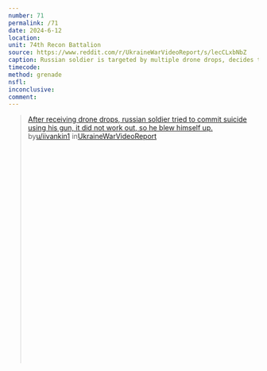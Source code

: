 ```yaml
---
number: 71
permalink: /71
date: 2024-6-12
location: 
unit: 74th Recon Battalion
source: https://www.reddit.com/r/UkraineWarVideoReport/s/lecCLxbNbZ
caption: Russian soldier is targeted by multiple drone drops, decides to shoot himself but rifle fails, then uses grenade
timecode: 
method: grenade
nsfl: 
inconclusive: 
comment: 
---
```

<blockquote class="reddit-embed-bq" style="height:500px" data-embed-height="566"><a href="https://www.reddit.com/r/UkraineWarVideoReport/comments/1de22mv/after_receiving_drone_drops_russian_soldier_tried/">After receiving drone drops, russian soldier tried to commit suicide using his gun, it did not work out, so he blew himself up.</a><br> by<a href="https://www.reddit.com/user/iivankin1/">u/iivankin1</a> in<a href="https://www.reddit.com/r/UkraineWarVideoReport/">UkraineWarVideoReport</a></blockquote><script async="" src="https://embed.reddit.com/widgets.js" charset="UTF-8"></script>